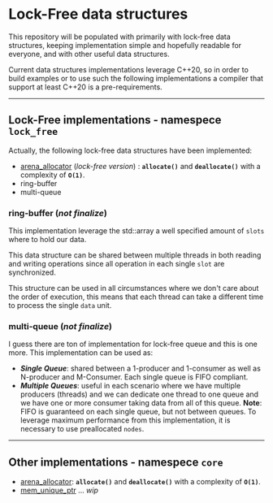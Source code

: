 # Lock-Free data structures

This repository will be populated with primarily with lock-free data structures, keeping implementation simple and hopefully readable for everyone, and with other useful data structures. 

Current data structures implementations leverage C++20, so in order to build examples or to use such the following implementations a compiler that support at least C++20 is a pre-requirements. 

---
## Lock-Free implementations - namespece `lock_free`

Actually, the following lock-free data structures have been implemented:
* [arena_allocator](./pages/common/arena_allocator/README.md) (*lock-free version*) : **`allocate()`** and **`deallocate()`** with a complexity of **`O(1)`**.
* ring-buffer 
* multi-queue

### ring-buffer  **(*not finalize*)**

This implementation leverage the std::array a well specified amount of `slots` where to hold our data.

This data structure can be shared between multiple threads in both reading and writing operations since all operation in each single `slot` are synchronized.

This structure can be used in all circumstances where we don't care about the order of execution, this means that each thread can take a different time to process the single `data` unit. 

### multi-queue  **(*not finalize*)**

I guess there are ton of implementation for lock-free queue and this is one more.
This implementation can be used as:
- ***Single Queue***: shared between a 1-producer and 1-consumer as well as N-producer and M-Consumer. Each single queue is FIFO compliant. 
- ***Multiple Queues***: useful in each scenario where we have multiple producers (threads) and we can dedicate one thread to one queue and we have one or more consumer taking data from all of this queue. 
**Note**: FIFO is guaranteed on each single queue, but not between queues.
To leverage maximum performance from this implementation, it is necessary to use preallocated `nodes`.

---
## Other implementations - namespece `core`

* [arena_allocator](https://github.com/fe-dagostino/The-Magicians/blob/master/lock-free/arena_allocator/README.md): **`allocate()`** and **`deallocate()`** with a complexity of **`O(1)`**.
* [mem_unique_ptr]() ... *wip*


